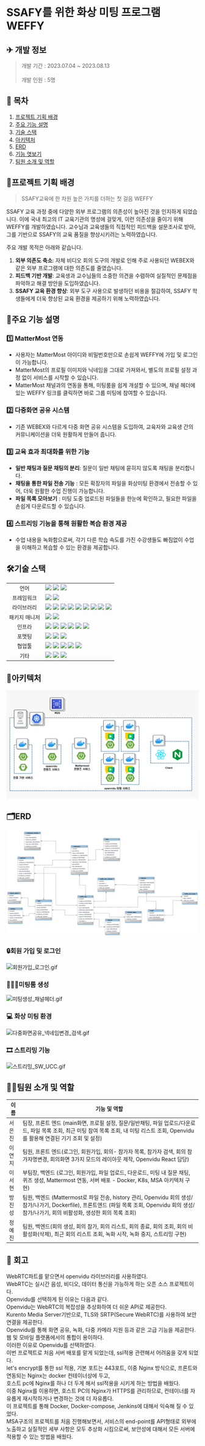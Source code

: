 # SSAFY를 위한 화상 미팅 프로그램 WEFFY

## ✈ 개발 정보

> 개발 기간 : 2023.07.04 ~ 2023.08.13</br>  
> 개발 인원 : 5명

## 📑 목차

1.  [프로젝트 기획 배경](#프로젝트-기획-배경)
2.  [주요 기능 설명](#주요-기능-설명)
3. [기술 스택](#기술-스택)
4. [아키텍처](#아키텍처)
5. [ERD](#erd)
6. [기능 엿보기](#기능-엿보기)
7. [팀원 소개 및 역할](#팀원-소개-및-역할)

## 📌프로젝트 기획 배경

> SSAFY교육에 한 차원 높은 가치를 더하는 첫 걸음 WEFFY

SSAFY 교육 과정 중에 다양한 외부 프로그램의 의존성이 높아진 것을 인지하게 되었습니다. 이에 국내 최고의 IT 교육기관의 명성에 걸맞게, 이런 의존성을 줄이기 위해 WEFFY를 개발하였습니다. 교수님과 교육생들의 직접적인 피드백을 설문조사로 받아, 그를 기반으로 SSAFY의 교육 품질을 향상시키려는 노력하였습니다.

주요 개발 목적은 아래와 같습니다.

1. **외부 의존도 축소**: 자체 비디오 회의 도구의 개발로 인해 주로 사용되던 WEBEX와 같은 외부 프로그램에 대한 의존도를 줄였습니다.
2. **피드백 기반 개발**: 교육생과 교수님들의 소중한 의견을 수렴하여 실질적인 문제점을 파악하고 해결 방안을 도입하였습니다.
3. **SSAFY 교육 환경 향상**: 외부 도구 사용으로 발생하던 비용을 절감하여, SSAFY 학생들에게 더욱 향상된 교육 환경을 제공하기 위해 노력하였습니다.

## 🔎주요 기능 설명

### 1️⃣ MatterMost 연동

- 사용자는 MatterMost 아이디와 비밀번호만으로 손쉽게 WEFFY에 가입 및 로그인이 가능합니다.
- MatterMost의 프로필 이미지와 닉네임을 그대로 가져와서, 별도의 프로필 설정 과정 없이 서비스를 시작할 수 있습니다.
- MatterMost 채널과의 연동을 통해, 미팅룸을 쉽게 개설할 수 있으며, 채널 헤더에 있는 WEFFY 링크를 클릭하면 바로 그룹 미팅에 참여할 수 있습니다.

### 2️⃣ 다중화면 공유 시스템

- 기존 WEBEX와 다르게 다중 화면 공유 시스템을 도입하여, 교육자와 교육생 간의 커뮤니케이션을 더욱 원활하게 만들어 줍니다.

### 3️⃣ 교육 효과 최대화를 위한 기능

- **일반 채팅과 질문 채팅의 분리**: 질문이 일반 채팅에 묻히지 않도록 채팅을 분리합니다.
- **채팅을 통한 파일 전송 기능** : 모든 확장자의 파일을 화상미팅 환경에서 전송할 수 있어, 더욱 원활한 수업 진행이 가능합니다.
- **파일 목록 모아보기** : 미팅 도중 업로드된 파일들을 한눈에 확인하고, 필요한 파일을 손쉽게 다운로드할 수 있습니다.

### 4️⃣ 스트리밍 기능을 통해 원활한 복습 환경 제공

- 수업 내용을 녹화함으로써, 각기 다른 학습 속도를 가진 수강생들도 빠짐없이 수업을 이해하고 복습할 수 있는 환경을 제공합니다.

## 🛠기술 스택

<table>
<tr>
 <td align="center">언어</td>
 <td>
  <img src="https://img.shields.io/badge/JavaScript-F7DF1E?style=for-the-badge&logo=JavaScript&logoColor=ffffff"/>
  <img src="https://img.shields.io/badge/Java-orange?style=for-the-badge&logo=Java&logoColor=white"/>
	<img src="https://img.shields.io/badge/css-1572B6?style=for-the-badge&logo=css3&logoColor=white"/>
	
 </td>
</tr>
<tr>
 <td align="center">프레임워크</td>
 <td>
  <img src="https://img.shields.io/badge/Spring-6DB33F?style=for-the-badge&logo=Spring&logoColor=ffffff"/>
	<img src="https://img.shields.io/badge/React-61DAFB?style=for-the-badge&logo=React&logoColor=ffffff"/>  
</tr>
<tr>
 <td align="center">라이브러리</td>
 <td>
  
<img src="https://img.shields.io/badge/SpringBoot-6DB33F?style=for-the-badge&logo=SpringBoot&logoColor=ffffff"/>
<img src="https://img.shields.io/badge/springsecurity-6DB33F?style=for-the-badge&logo=springsecurity&logoColor=ffffff"/>
<img src="https://img.shields.io/badge/jwt-6DB33F?style=for-the-badge&logo=jwt&logoColor=ffffff"/>
<img src="https://img.shields.io/badge/MUI-007FFF?style=for-the-badge&logo=MUI&logoColor=ffffff"/>
<img src="https://img.shields.io/badge/Redux-764ABC?style=for-the-badge&logo=redux&logoColor=ffffff"/>  
<img src="https://img.shields.io/badge/Jest-C21325?style=for-the-badge&logo=Jest&logoColor=ffffff"/>  
<img src="https://img.shields.io/badge/Axios-5A29E4?style=for-the-badge&logo=Axios&logoColor=ffffff"/>  
<img src="https://img.shields.io/badge/bootstrap-7952B3?style=for-the-badge&logo=#7952B3&logoColor=ffffff"/>  
<img src="https://img.shields.io/badge/jquery-0769AD?style=for-the-badge&logo=jquery&logoColor=ffffff"/>

</tr>
<tr>
 <td align="center">패키지 매니저</td>
 <td>
    <img src="https://img.shields.io/badge/npm-CB3837?style=for-the-badge&logo=npm&logoColor=white">
    <img src="https://img.shields.io/badge/gradle-02303A?style=for-the-badge&logo=gradle&logoColor=white">

  </td>
</tr>
<tr>
 <td align="center">인프라</td>
 <td>
  <img src="https://img.shields.io/badge/MYSQL-4479A1?style=for-the-badge&logo=MYSQL&logoColor=ffffff"/>
  <img src="https://img.shields.io/badge/amazonaws-232F3E?style=for-the-badge&logo=amazonaws&logoColor=ffffff"/>
  <img src="https://img.shields.io/badge/amazons3-569A31?style=for-the-badge&logo=amazons3&logoColor=ffffff"/>
  <img src="https://img.shields.io/badge/amazonec2-FF9900?style=for-the-badge&logo=amazonec2&logoColor=ffffff"/>
  <img src="https://img.shields.io/badge/docker-2496ED?style=for-the-badge&logo=docker&logoColor=ffffff"/>
  <img src="https://img.shields.io/badge/jenkins-D24939?style=for-the-badge&logo=jenkins&logoColor=ffffff"/>
  
</tr>
<tr>
 <td align="center">포맷팅</td>
 <td>
  <img src="https://img.shields.io/badge/ESLint-4B32C3?style=for-the-badge&logo=ESLint&logoColor=ffffff"/> 
  <img src="https://img.shields.io/badge/Prettier-F7B93E?style=for-the-badge&logo=Prettier&logoColor=ffffff"/> 
  <img src="https://img.shields.io/badge/PostCSS-DD3A0A?style=for-the-badge&logo=PostCSS&logoColor=ffffff"/> 
  </td>
</tr>

<tr>
 <td align="center">협업툴</td>
 <td>
    <img src="https://img.shields.io/badge/Git-F05032?style=for-the-badge&logo=Git&logoColor=white"/>
    <img src="https://img.shields.io/badge/GitHub-181717?style=for-the-badge&logo=GitHub&logoColor=white"/> 
    <img src="https://img.shields.io/badge/Gitlab-FC6D26?style=for-the-badge&logo=Gitlab&logoColor=white"/> 
    <img src="https://img.shields.io/badge/Mattermost-0058CC?style=for-the-badge&logo=Mattermost&logoColor=white"/> 
    <img src="https://img.shields.io/badge/jira-0052CC?style=for-the-badge&logo=jira&logoColor=white"/>
 </td>
</tr>
<tr>
 <td align="center">기타</td>
 <td>
    <img src="https://img.shields.io/badge/Figma-F24E1E?style=for-the-badge&logo=Figma&logoColor=white"/>
    <img src="https://img.shields.io/badge/Notion-000000?style=for-the-badge&logo=Notion&logoColor=white"/> 
    <img src="https://img.shields.io/badge/swagger-85EA2D?style=for-the-badge&logo=swagger&logoColor=white"/>
 </td>
</tr>
</table>

## 🧱아키텍처

![아키텍처.png](images/아키텍처.png)

## 🗂ERD

![erd.png](images/erd.png)

<!-- ## 👀기능 엿보기 -->

### 🔒회원 가입 및 로그인

![회원가입_로그인.gif](images/회원가입_로그인.gif)

### 👨‍👩‍👦미팅룸 생성

![미팅생성_채널헤더.gif](images/미팅생성_채널헤더.gif)

### 💻 화상 미팅 환경

![다중화면공유_넥네임변경_검색.gif](images/다중화면공유_넥네임변경_검색.gif)

<!-- ### 📃 최근 목록 조회 -->

### 🎞 스트리밍 기능

![스트리밍_SW_UCC.gif](images/스트리밍_SW_UCC.gif)

<!-- ### 🔗 파일 업로드 및 다운로드, 파일 목록 조회 -->

## 🧚‍♀️팀원 소개 및 역할

| 이름   | 기능 및 역할                                                                                                                                                                              |
| ------ | ----------------------------------------------------------------------------------------------------------------------------------------------------------------------------------------- |
| 서은진 | 팀장, 프론트 엔드 (main화면, 프로필 설정, 질문/일반채팅, 파일 업로드/다운로드, 파일 목록 조회, 최근 미팅 참여 목록 조회, 내 미팅 리스트 조회, Openvidu를 활용해 연결된 기기 조회 및 설정) |
| 이연지 | 팀원, 프론트 엔드(로그인, 회원가입, 회의- 참가자 목록, 참가자 검색, 회의 참가자명변경, 회의화면 3가지 모드의 레이아웃 제작, Openvidu React 담당)                                          |
| 이서현 | 부팀장, 백엔드 (로그인, 회원가입, 파일 업로드, 다운로드, 미팅 내 질문 채팅, 퀴즈 생성, Mattermost 연동, 서버 배포 - Docker, K8s, MSA 아키텍처 구현)                                                                                                                                                                                    |
| 방진성 | 팀원, 백엔드 (Mattermost로 파일 전송, history 관리, Openvidu 회의 생성/참가/나가기, Dockerfile), 프론트엔드 (파일 목록 조회, Openvidu 회의 생성/참가/나가기, 회의 비활성화, 생성한 회의 목록 조회)                                                                                                                                                                                   |
| 정예진 | 팀원, 백엔드(회의 생성, 회의 참가, 회의 리스트, 회의 종료, 회의 조회, 회의 비활성화(삭제), 최근 회의 리스트 조회, 녹화 시작, 녹화 중지, 스트리밍 구현)                                                                                                                                                                                    |

## 💬 회고
WebRTC파트를 맡으면서 openvidu 라이브러리를 사용하였다. </br>
WebRTC는 실시간 음성, 비디오, 데이터 통신을 가능하게 하는 오픈 소스 프로젝트이다.
</br>Openvidu를 선택하게 된 이유는 다음과 같다.
</br>Openvidu는 WebRTC의 복잡성을 추상화하여 더 쉬운 API로 제공한다.
</br>Kurento Media Server기반으로, TLS와 SRTP(Secure WebRTC)를 사용하여 보안 연결을 제공한다.
</br>Openvidu를 통해 화면 공유, 녹화, 다중 카메라 지원 등과 같은 고급 기능을 제공한다.
</br>웹 및 모바일 플랫폼에서의 통합이 용이하다.
</br>이러한 이유로 Openvidu를 선택하였다.
</br>이번 프로젝트로 처음 서버 배포를 맡게 되었는데, ssl적용 관련해서 어려움을 갖게 되었다.
</br>let's encrypt를 통한 ssl 적용, 기본 포트는 443포트, 이중 Nginx 방식으로, 프론트와 연동되는 Nginx는 docker 컨테이너상에 두고,
</br>호스트 pc에 Nginx를 하나 더 두게 해서 ssl적용을 시키게 하는 방법을 배웠다. 
</br>이중 Nginx를 이용하면, 호스트 PC의 Nginx가 HTTPS를 관리하므로, 컨테이너를 자유롭게 재시작하거나 변경하는 것에 더 자유롭다.
</br>이 프로젝트를 통해 Docker, Docker-compose, Jenkins에 대해서 익숙해 질 수 있었다.
</br>MSA구조의 프로젝트를 처음 진행해보면서, 서비스의 end-point를 API형태로 외부에 노출하고 실질적인 세부 사항은 모두 추상화 시킴으로써, 보안성에 대해서 모든 서버에 적용할 수 있는 방법을 배웠다.